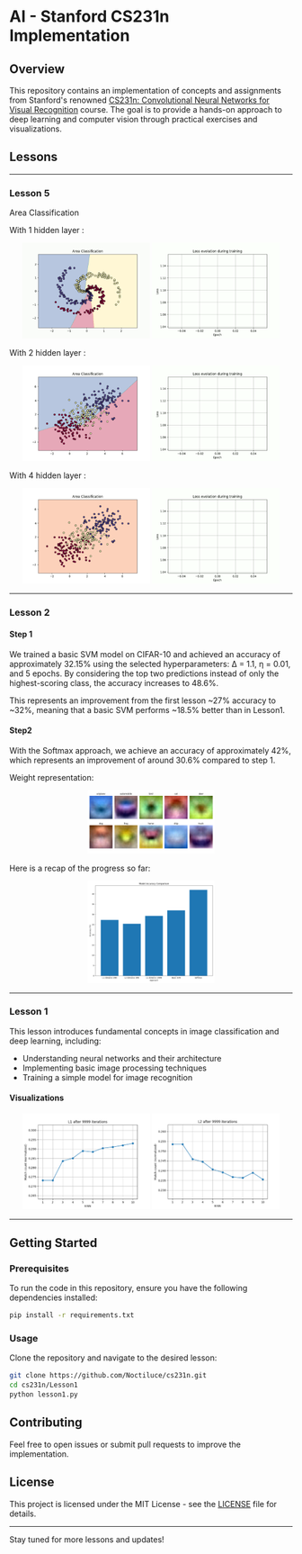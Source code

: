 # AI - Stanford CS231n Implementation

## Overview

This repository contains an implementation of concepts and assignments from Stanford's renowned [CS231n: Convolutional Neural Networks for Visual Recognition](https://cs231n.github.io/) course. The goal is to provide a hands-on approach to deep learning and computer vision through practical exercises and visualizations.

## Lessons

---
### Lesson 5

Area Classification

With 1 hidden layer :
<p align="center">
    <img src="/Lesson5/Readme_Images/1Layer_2000Epoch_Areas.gif" alt="1Layer_2000Epoch_Areas.gif" width="45%" />
    <img src="/Lesson5/Readme_Images/1Layer_2000Epoch_Graphs.gif" alt="1Layer_2000Epoch_Graphs.gif" width="45%" />
</p>

With 2 hidden layer :
<p align="center">
    <img src="/Lesson5/Readme_Images/2Layer_5000Epoch_Areas.gif" alt="2Layer_5000Epoch_Areas.gif" width="45%" />
    <img src="/Lesson5/Readme_Images/2Layer_5000Epoch_Graphs.gif" alt="2Layer_5000Epoch_Graphs.gif" width="45%" />
</p>

With 4 hidden layer :
<p align="center">
    <img src="/Lesson5/Readme_Images/3Layer_12000Epoch_Areas.gif" alt="3Layer_12000Epoch_Areas.gif" width="45%" />
    <img src="/Lesson5/Readme_Images/3Layer_12000Epoch_Graphs.gif" alt="3Layer_12000Epoch_Graphs.gif" width="45%" />
</p>

---
### Lesson 2
#### Step 1

We trained a basic SVM model on CIFAR-10 and achieved an accuracy of approximately 32.15% using the selected hyperparameters: Δ = 1.1, η = 0.01, and 5 epochs.
By considering the top two predictions instead of only the highest-scoring class, the accuracy increases to 48.6%.


This represents an improvement from the first lesson ~27% accuracy to ~32%, meaning that a basic SVM performs ~18.5% better than in Lesson1.


#### Step2

With the Softmax approach, we achieve an accuracy of approximately 42%, which represents an improvement of around 30.6% compared to step 1.


Weight representation:
<p align="center">
    <img src="/Lesson2/weight_representation.png" alt="weight_representation" width="45%" />
</p>

Here is a recap of the progress so far:
<p align="center">
    <img src="/Lesson2/progress_lesson2.png" alt="progress_lesson2" width="45%" />
</p>

---
### Lesson 1

This lesson introduces fundamental concepts in image classification and deep learning, including:
- Understanding neural networks and their architecture
- Implementing basic image processing techniques
- Training a simple model for image recognition

#### Visualizations

<p align="center">
    <img src="/Lesson1/L1.png" alt="Lesson 1 Visualization 1" width="45%" />
    <img src="/Lesson1/L2.png" alt="Lesson 1 Visualization 2" width="45%" />
</p>

---
## Getting Started

### Prerequisites
To run the code in this repository, ensure you have the following dependencies installed:

````bash
pip install -r requirements.txt
````

### Usage
Clone the repository and navigate to the desired lesson:

````bash
git clone https://github.com/Noctiluce/cs231n.git
cd cs231n/Lesson1
python lesson1.py
````

## Contributing
Feel free to open issues or submit pull requests to improve the implementation.

## License
This project is licensed under the MIT License - see the [LICENSE](LICENSE) file for details.

---

Stay tuned for more lessons and updates!

